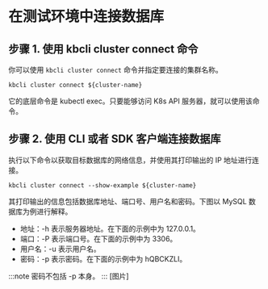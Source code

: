 # 在测试环境中连接数据库

## 步骤 1. 使用 kbcli cluster connect 命令
你可以使用 `kbcli cluster connect` 命令并指定要连接的集群名称。
```
kbcli cluster connect ${cluster-name}
```
它的底层命令是 kubectl exec。只要能够访问 K8s API 服务器，就可以使用该命令。

## 步骤 2. 使用 CLI 或者 SDK 客户端连接数据库
执行以下命令以获取目标数据库的网络信息，并使用其打印输出的 IP 地址进行连接。
```
kbcli cluster connect --show-example ${cluster-name}
```
其打印输出的信息包括数据库地址、端口号、用户名和密码。下图以 MySQL 数据库为例进行解释。
- 地址：-h 表示服务器地址。在下面的示例中为 127.0.0.1。
- 端口：-P 表示端口号。在下面的示例中为 3306。
- 用户名：-u 表示用户名。
- 密码：-p 表示密码。在下面的示例中为 hQBCKZLI。

:::note
密码不包括 -p 本身。
:::
[图片]

